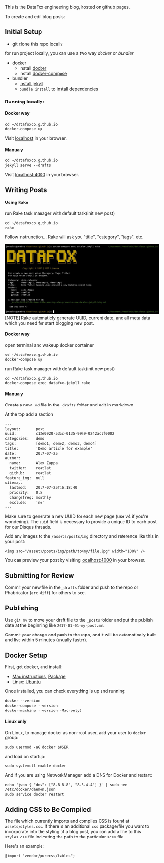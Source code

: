 This is the DataFox engineering blog, hosted on github pages.

To create and edit blog posts:

## Initial Setup

- git clone this repo locally

for run project locally, you can use a two way *docker* or *bundler*
- docker
    - install [docker](#docker-setup)
    - install [docker-compose](#docker-setup)
- bundler
    - [install jekyll](https://help.github.com/articles/setting-up-your-github-pages-site-locally-with-jekyll/)
    - `bundle install` to install dependencies


### Running locally:

#### Docker way
```
cd ~/datafoxco.github.io
docker-compose up
```
Visit [localhost](http://localhost) in your browser.

#### Manualy
```
cd ~/datafoxco.github.io
jekyll serve --drafts
```

Visit [localhost:4000](http://localhost:4000) in your browser.

## Writing Posts

#### Using Rake
run Rake task manager with default task(init new post)
```
cd ~/datafoxco.github.io
rake
```
Follow instrunction... Rake will ask you "title", "category", "tags". etc.

![](./_includes/doc/rake-new-post.jpg)
[NOTE] Rake automaticly generate UUID, current date, and all meta data which you need for start blogging new post.

#### Docker way
open terminal and wakeup docker container
```
cd ~/datafoxco.github.io
docker-compose up
```
run Rake task manager with default task(init new post)
```
cd ~/datafoxco.github.io
docker-compose exec datafox-jekyll rake
```

#### Manualy
Create a new `.md` file in the `_drafts` folder and edit in markdown.

At the top add a section

    ---
    layout:       post
    uuid:         c12e0920-53ac-0135-99a9-0242ac1f0002
    categories:   demo
    tags:         [demo1, demo2, demo3, demo4]
    title:        'Demo article for example'
    date:         2017-07-25
    author:
      name:       Alex Zappa
      twitter:    reatlat
      github:     reatlat
    feature_img:  null
    sitemap:
      lastmod:    2017-07-25T16:18:40
      priority:   0.5
      changefreq: monthly
      exclude:    'no'
    ---

Make sure to generate a new UUID for each new page (use v4 if you're wondering). The `uuid` field is necessary to provide a unique ID to each post for our Disqus threads.

Add any images to the `/assets/posts/img` directory and reference like this in your post:

    <img src="/assets/posts/img/path/to/my/file.jpg" width="100%" />

You can preview your post by visiting [localhost:4000](http://localhost:4000) in your browser.


## Submitting for Review

Commit your new file in the `_drafts` folder and push to the repo or Phabricator (`arc diff`) for others to see.


## Publishing

Use `git mv` to move your draft file to the `_posts` folder and put the publish date at the beginning like `2017-01-01-my-post.md`.

Commit your change and push to the repo, and it will be automatically built and live within 5 minutes (usually faster).



## Docker Setup

First, get docker, and install:
* [Mac instructions](https://docs.docker.com/docker-for-mac/), [Package](https://download.docker.com/mac/stable/Docker.dmg)
* Linux: [Ubuntu](https://docs.docker.com/engine/installation/linux/ubuntu/)

Once installed, you can check everything is up and running:
```
docker --version
docker-compose --version
docker-machine --version (Mac-only)
```
#### Linux only
On Linux, to manage docker as non-root user, add your user to ```docker``` group:
```
sudo usermod -aG docker $USER
```
and load on startup:
```
sudo systemctl enable docker
```
And if you are using NetworkManager, add a DNS for Docker and restart:
```
echo 'json { "dns": ["8.8.8.8", "8.8.4.4"] }' | sudo tee /etc/docker/daemon.json
sudo service docker restart
```

## Adding CSS to Be Compiled

The file which currently imports and compiles CSS is found at `assets/styles.css`. If there is an additional `css` package/file you want to incorporate into the styling of a blog post, you can add a line to this `styles.css` file indicating the path to the particular `scss` file.

Here's an example:

```
@import "vendor/purecss/tables";
```
